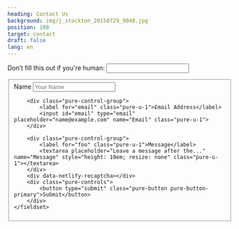 ```yaml
---
heading: Contact Us
background: img/j_stockton_20150729_9048.jpg
position: 100
target: contact
draft: false
lang: en
---
```


<form class="pure-form pure-g" netlify-honeypot="bot-field" data-netlify="true" name="wedding-contact">
    <p class="hidden">
        <label>Don’t fill this out if you're human: <input name="bot-field"></label>
    </p>
    <fieldset  class="pure-u-1">
        <div class="pure-control-group">
            <label for="name" class="pure-u-1">Name</label>
            <input id="name" type="text" placeholder="Your Name" name="Name" class="pure-u-1">
        </div>

        <div class="pure-control-group">
            <label for="email" class="pure-u-1">Email Address</label>
            <input id="email" type="email" placeholder="name@example.com" name="Email" class="pure-u-1">
        </div>

        <div class="pure-control-group">
            <label for="foo" class="pure-u-1">Message</label>
            <textarea placeholder="Leave a message after the..." name="Message" style="height: 10em; resize: none" class="pure-u-1"></textarea>
        </div>
        <div data-netlify-recaptcha></div>
        <div class="pure-controls">
            <button type="submit" class="pure-button pure-button-primary">Submit</button>
        </div>
    </fieldset>

</form>
